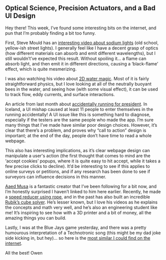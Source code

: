 
## Optical Science, Precision Actuators, and a Bad UI Design

Hey there! This week, I’ve found some interesting bits on the internet, and pun that I’m probably finding a bit too funny.

First, Steve Mould has an [interesting video about sodium lights](https://www.youtube.com/watch?v=1o8ktldjcog) (old school, yellow-ish street lights). I generally feel like I have a decent grasp of optics (how different materials can absorb and emit different wavelengths), but I still wouldn’t’ve expected this result. Without spoiling it… a flame can absorb light, and then emit it in different directions, causing a ‘black-flame’ effect, which is quite mesmerizing.

I was also watching his video about [2D water magic](https://www.youtube.com/watch?v=HiDHFg68BR0). Most of it is fairly straightforward physics, but I love looking at all of the neutrally buoyant bees in the water, and seeing how (with some visual effect), it can be used to track flow, eddy currents, and surface interactions.

An article from last month about [accidentally running for president](https://uxdesign.cc/how-do-you-accidentally-run-for-president-of-iceland-0d71a4785a1e). In Iceland, a UI mishap caused at least 11 people to enter themselves in the running accidentally! A UI issue like this is something hard to diagnose, especially if the testers are the same people who made the app. I’m sure many things that I’ve made have similar poor design choices. However, it’s clear that there’s a problem, and proves why “call to action” design is important; at the end of the day, people don’t have time to read a whole webpage.

This also has interesting implications, as it’s clear webpage design can manipulate a user's action (the first thought that comes to mind are the ‘accept cookies’ popups, where it is quite easy to hit accept, while it takes a few precise clicks to decline). It’d be interesting to see if this applies to online surveys or petitions, and if any research has been done to see if surveyors can influence decisions in this manner.

[Aaed Musa](https://www.youtube.com/@AaedMusa) is a fantastic creator that I’ve been following for a bit now, and I’m honestly surprised I haven’t linked to him here earlier. Recently, he made a [speed reducer using rope](https://www.youtube.com/watch?v=MwIBTbumd1Q), and in the past has also built an incredible [Rubik’s cube solver](https://www.youtube.com/watch?v=m0bMMALYMYk). He’s lesser known, but I love his videos as he explains the concepts and math very well, and he’s also an engineering student like me! It’s inspiring to see how with a 3D printer and a bit of money, all the amazing things you can build.

Lastly, I was at the Blue Jays game yesterday, and there was a pretty humourous interpretation of a Technotronic song (this might be my dad joke side kicking in, but hey)… so here is the [most similar I could find on the internet](https://www.youtube.com/watch?v=WIr_lD3l9Fg).

All the best!
Owen
